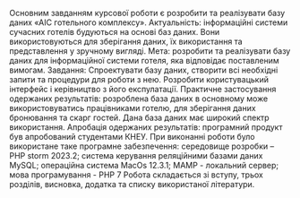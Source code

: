 Основним завданням курсової роботи є розробити та реалізувати базу даних «АІС готельного комплексу».
Актуальність: інформаційні системи сучасних готелів будуються на основі баз даних. Вони використовуються для зберігання даних, їх використання та представлення у зручному вигляді.
Мета: розробити та реалізувати базу даних для інформаційної системи готеля, яка відповідає поставленим вимогам.
Завдання: Спроектувати базу даних, створити всі необхідні запити та процедури для роботи з нею. Розробити користувацький інтерфейс і керівництво з його експулатації.
Практичне застосування одержаних результатів: розроблена база даних в основному може використовуватись працівниками готелю, для зберігання даних бронювання та скарг гостей. Дана база даних має широкий спектр використання.
Апробація одержаних результатів: програмний продукт був апробований студентами КНЕУ.
При виконанні роботи було використане таке програмне забезпечення: середовище розробки – PHP storm 2023.2; система керування реляційними базами даних MySQL; операційна система MacOs 12.3.1; MAMP - локальний сервер; мова програмування - PHP 7
Робота складається зі вступу, трьох розділів, висновка, додатка та списку використаної літератури.
